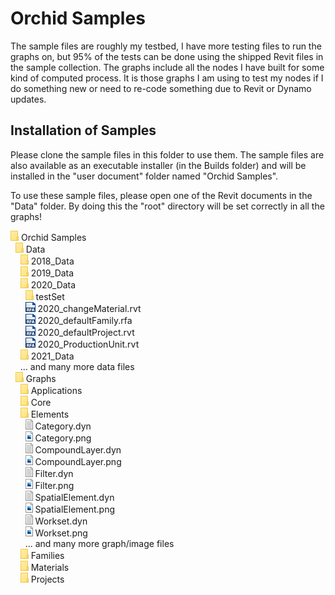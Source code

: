 # Orchid Samples  
The sample files are roughly my testbed, I have more testing files to run the graphs on, but 95% of the tests can be done using the shipped Revit files in the sample collection. The graphs include all the nodes I have built for some kind of computed process. It is those graphs I am using to test my nodes if I do something new or need to re-code something due to Revit or Dynamo updates.  
  
## Installation of Samples  
Please clone the sample files in this folder to use them. The sample files are also available as an executable installer (in the Builds folder) and will be installed in the "user document" folder named "Orchid Samples".  
  
To use these sample files, please open one of the Revit documents in the "Data" folder. By doing this the "root" directory will be set correctly in all the graphs!  
  
![folder](../img/folder.png) Orchid Samples  
&nbsp; ![folder](../img/folder.png) Data  
&nbsp;&nbsp;&nbsp; ![folder](../img/folder.png) 2018_Data  
&nbsp;&nbsp;&nbsp; ![folder](../img/folder.png) 2019_Data  
&nbsp;&nbsp;&nbsp; ![folder](../img/folder.png) 2020_Data  
&nbsp;&nbsp;&nbsp;&nbsp;&nbsp; ![folder](../img/folder.png) testSet  
&nbsp;&nbsp;&nbsp;&nbsp;&nbsp; ![file](../img/file1.png) 2020_changeMaterial.rvt  
&nbsp;&nbsp;&nbsp;&nbsp;&nbsp; ![file](../img/file1.png) 2020_defaultFamily.rfa  
&nbsp;&nbsp;&nbsp;&nbsp;&nbsp; ![file](../img/file1.png) 2020_defaultProject.rvt  
&nbsp;&nbsp;&nbsp;&nbsp;&nbsp; ![file](../img/file1.png) 2020_ProductionUnit.rvt  
&nbsp;&nbsp;&nbsp; ![folder](../img/folder.png) 2021_Data  
&nbsp;&nbsp;&nbsp; ... and many more data files  
&nbsp; ![folder](../img/folder.png) Graphs  
&nbsp;&nbsp;&nbsp; ![folder](../img/folder.png) Applications  
&nbsp;&nbsp;&nbsp; ![folder](../img/folder.png) Core  
&nbsp;&nbsp;&nbsp; ![folder](../img/folder.png) Elements  
&nbsp;&nbsp;&nbsp;&nbsp;&nbsp; ![file](../img/file2.png) Category.dyn  
&nbsp;&nbsp;&nbsp;&nbsp;&nbsp; ![file](../img/file3.png) Category.png  
&nbsp;&nbsp;&nbsp;&nbsp;&nbsp; ![file](../img/file2.png) CompoundLayer.dyn  
&nbsp;&nbsp;&nbsp;&nbsp;&nbsp; ![file](../img/file3.png) CompoundLayer.png  
&nbsp;&nbsp;&nbsp;&nbsp;&nbsp; ![file](../img/file2.png) Filter.dyn  
&nbsp;&nbsp;&nbsp;&nbsp;&nbsp; ![file](../img/file3.png) Filter.png  
&nbsp;&nbsp;&nbsp;&nbsp;&nbsp; ![file](../img/file2.png) SpatialElement.dyn  
&nbsp;&nbsp;&nbsp;&nbsp;&nbsp; ![file](../img/file3.png) SpatialElement.png  
&nbsp;&nbsp;&nbsp;&nbsp;&nbsp; ![file](../img/file2.png) Workset.dyn  
&nbsp;&nbsp;&nbsp;&nbsp;&nbsp; ![file](../img/file3.png) Workset.png  
&nbsp;&nbsp;&nbsp;&nbsp;&nbsp; ... and many more graph/image files  
&nbsp;&nbsp;&nbsp; ![folder](../img/folder.png) Families  
&nbsp;&nbsp;&nbsp; ![folder](../img/folder.png) Materials  
&nbsp;&nbsp;&nbsp; ![folder](../img/folder.png) Projects  
